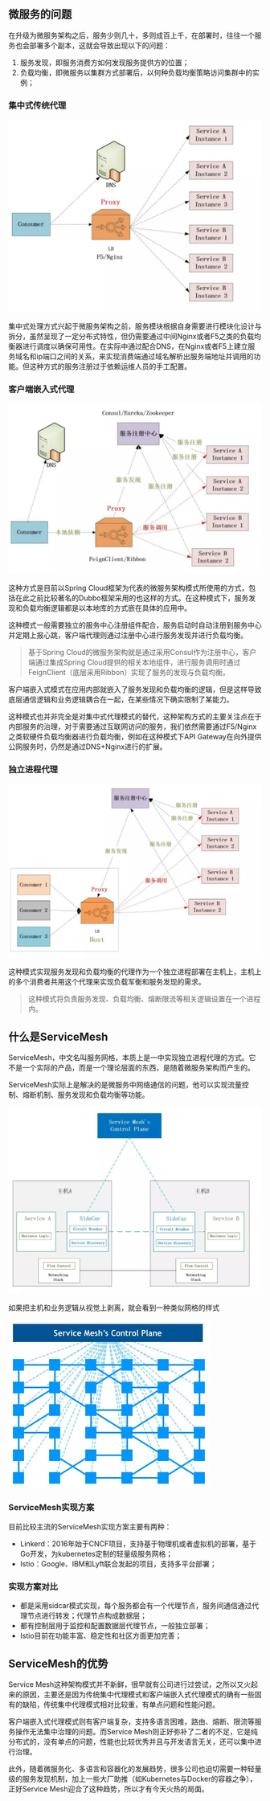 ## 微服务的问题

在升级为微服务架构之后，服务少则几十，多则成百上千，在部署时，往往一个服务也会部署多个副本，这就会导致出现以下的问题：

1. 服务发现，即服务消费方如何发现服务提供方的位置；
2. 负载均衡，即微服务以集群方式部署后，以何种负载均衡策略访问集群中的实例；



### 集中式传统代理

<img src="static/origin_proxy.png" style="zoom:50%;" />

集中式处理方式兴起于微服务架构之前，服务模块根据自身需要进行模块化设计与拆分，虽然呈现了一定分布式特性，但仍需要通过中间Nginx或者F5之类的负载均衡器进行调度以确保可用性。在实际中通过配合DNS，在Nginx或者F5上建立服务域名和ip端口之间的关系，来实现消费端通过域名解析出服务端地址并调用的功能。但这种方式的服务注册过于依赖运维人员的手工配置。



### 客户端嵌入式代理

<img src="static/client_proxy.png" style="zoom:50%;" />



这种方式是目前以Spring Cloud框架为代表的微服务架构模式所使用的方式，包括在此之前比较著名的Dubbo框架采用的也这样的方式。在这种模式下，服务发现和负载均衡逻辑都是以本地库的方式嵌在具体的应用中。

这种模式一般需要独立的服务中心注册组件配合，服务启动时自动注册到服务中心并定期上报心跳，客户端代理则通过注册中心进行服务发现并进行负载均衡。



> 基于Spring Cloud的微服务架构就是通过采用Consul作为注册中心，客户端通过集成Spring Cloud提供的相关本地组件，进行服务调用时通过FeignClient（底层采用Ribbon）实现了服务的发现与负载均衡。



客户端嵌入式模式在应用内部就嵌入了服务发现和负载均衡的逻辑，但是这样导致底层通信逻辑和业务逻辑耦合在一起，在某些情况下确实限制了某能力。

这种模式也并非完全是对集中式代理模式的替代，这种架构方式的主要关注点在于内部服务的治理，对于需要通过互联网访问的服务，我们依然需要通过F5/Nginx之类软硬件负载均衡器进行负载均衡，例如在这种模式下API Gateway在向外提供公网服务时，仍然是通过DNS+Nginx进行的扩展。



### 独立进程代理

<img src="static/process_proxy.png" style="zoom:70%;" />

这种模式实现服务发现和负载均衡的代理作为一个独立进程部署在主机上，主机上的多个消费者共用这个代理来实现负载军衡和服务发现的需求。

> 这种模式将负责服务发现、负载均衡、熔断限流等相关逻辑设置在一个进程内。





## 什么是ServiceMesh

ServiceMesh，中文名叫服务网格，本质上是一中实现独立进程代理的方式。它不是一个实际的产品，而是一个理论层面的东西，是随着微服务架构而产生的。



ServiceMesh实际上是解决的是微服务中网络通信的问题，他可以实现流量控制、熔断机制、服务发现和负载均衡等功能。



<img src="static/mesh.png" style="zoom:60%;" />



如果把主机和业务逻辑从视觉上剥离，就会看到一种类似网格的样式

![](static/wangge.png)





### ServiceMesh实现方案

目前比较主流的ServiceMesh实现方案主要有两种：

- Linkerd：2016年始于CNCF项目，支持基于物理机或者虚拟机的部署，基于Go开发，为kubernetes定制的轻量级服务网格；
- Istio：Google、IBM和Lyft联合发起的项目，支持多平台部署；





### 实现方案对比

- 都是采用sidcar模式实现，每个服务都会有一个代理节点，服务间通信通过代理节点进行转发；代理节点构成数据层；
- 都有控制层用于监控和配置数据层代理节点，一般独立部署；
- Istio目前在功能丰富、稳定性和社区方面更加完善；





## ServiceMesh的优势

Service Mesh这种架构模式并不新鲜，很早就有公司进行过尝试，之所以又火起来的原因，主要还是因为传统集中代理模式和客户端嵌入式代理模式的确有一些固有的缺陷，传统集中代理模式相对比较重，有单点问题和性能问题。



客户端嵌入式代理模式则有客户端复杂，支持多语言困难，路由、熔断、限流等服务操作无法集中治理的问题。而Service Mesh则正好弥补了二者的不足，它是纯分布式的，没有单点的问题，性能也比较优秀并且与开发语言无关，还可以集中进行治理。



此外，随着微服务化、多语言和容器化的发展趋势，很多公司也迫切需要一种轻量级的服务发现机制，加上一些大厂助推（如Kubernetes与Docker的容器之争），正好Service Mesh迎合了这种趋势，所以才有今天火热的局面。

